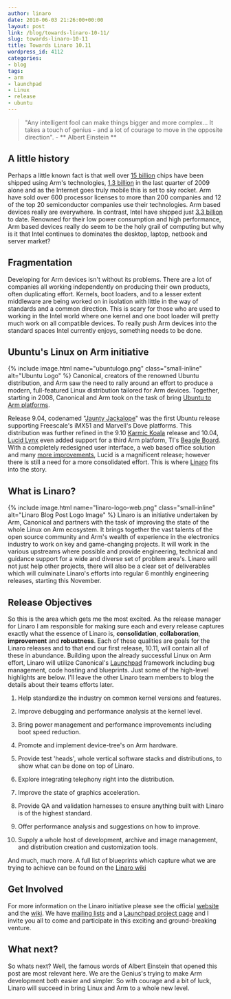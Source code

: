 ```yaml
---
author: linaro
date: 2010-06-03 21:26:00+00:00
layout: post
link: /blog/towards-linaro-10-11/
slug: towards-linaro-10-11
title: Towards Linaro 10.11
wordpress_id: 4112
categories:
- blog
tags:
- arm
- launchpad
- Linux
- release
- ubuntu
---
```


> "Any intelligent fool can make things bigger and more complex... It takes a touch of genius - and a lot of courage to move in the opposite direction". - ** Albert Einstein **

## A little history

Perhaps a little known fact is that well over [15 billion](http://www.arm.com/about/company-profile/index.php) chips have been shipped using Arm's technologies, [1.3 billion](http://www.arm.com/about/newsroom/26746.php) in the last quarter of 2009 alone and as the Internet goes truly mobile this is set to sky rocket. Arm have sold over 600 processor licenses to more than 200 companies and 12 of the top 20 semiconductor companies use their technologies. Arm based devices really are everywhere. In contrast, Intel have shipped just [3.3 billion](http://www.extremetech.com/article2/0,2845,2363643,00.asp) to date. Renowned for their low power consumption and high performance, Arm based devices really do seem to be the holy grail of computing but why is it that Intel continues to dominates the desktop, laptop, netbook and server market?


## Fragmentation


Developing for Arm devices isn't without its problems. There are a lot of companies all working independently on producing their own products, often duplicating effort. Kernels, boot loaders, and to a lesser extent middleware are being worked on in isolation with little in the way of standards and a common direction. This is scary for those who are used to working in the Intel world where one kernel and one boot loader will pretty much work on all compatible devices. To really push Arm devices into the standard spaces Intel currently enjoys, something needs to be done.


## Ubuntu's Linux on Arm initiative

{% include image.html name="ubuntulogo.png" class="small-inline" alt="Ubuntu Logo" %}
Canonical, creators of the renowned Ubuntu distribution, and Arm saw the need to rally around an effort to produce a modern, full-featured Linux distribution tailored for Arm devices. Together, starting in 2008, Canonical and Arm took on the task of bring [Ubuntu to Arm platforms]().

<!-- more -->

Release 9.04, codenamed "[Jaunty Jackalope](https://wiki.ubuntu.com/JauntyJackalope/ReleaseNotes)" was the first Ubuntu release supporting Freescale's iMX51 and Marvell's Dove platforms. This distribution was further refined in the 9.10 [Karmic Koala](https://wiki.ubuntu.com/ARM/KarmicReleaseNotes) release and 10.04, [Lucid Lynx](https://wiki.ubuntu.com/ARM/LucidReleaseNotes) even added support for a third Arm platform, TI's [Beagle Board](http://beagleboard.org/). With a completely redesigned user interface, a web based office solution and many [more improvements](), Lucid is a magnificent release; however there is still a need for a more consolidated effort. This is where [Linaro](/) fits into the story.


## What is Linaro?

{% include image.html name="linaro-logo-web.png" class="small-inline" alt="Linaro Blog Post Logo Image" %}
Linaro is an initiative undertaken by Arm, Canonical and partners with the task of improving the state of the whole Linux on Arm ecosystem. It brings together the vast talents of the open source community and Arm's wealth of experience in the electronics industry to work on key and game-changing projects. It will work in the various upstreams where possible and provide engineering, technical and guidance support for a wide and diverse set of problem area's. Linaro will not just help other projects, there will also be a clear set of deliverables which will culminate Linaro's efforts into regular 6 monthly engineering releases, starting this November.


## Release Objectives


So this is the area which gets me the most excited. As the release manager for Linaro I am responsible for making sure each and every release captures exactly what the essence of Linaro is, **consolidation**, **collaboration**, **improvement** and **robustness**. Each of these qualities are goals for the Linaro releases and to that end our first release, 10.11, will contain all of these in abundance. Building upon the already successful Linux on Arm effort, Linaro will utilize Canonical's [Launchpad](http://www.launchpad.net/) framework including bug management, code hosting and blueprints. Just some of the high-level highlights are below. I'll leave the other Linaro team members to blog the details about their teams efforts later.




  1. Help standardize the industry on common kernel versions and features.


  2. Improve debugging and performance analysis at the kernel level.


  3. Bring power management and performance improvements including boot speed reduction.


  4. Promote and implement device-tree's on Arm hardware.


  5. Provide test 'heads', whole vertical software stacks and distributions, to show what can be done on top of Linaro.


  6. Explore integrating telephony right into the distribution.


  7. Improve the state of graphics acceleration.


  8. Provide QA and validation harnesses to ensure anything built with Linaro is of the highest standard.


  9. Offer performance analysis and suggestions on how to improve.


  10. Supply a whole host of development, archive and image management, and distribution creation and customization tools.


And much, much more. A full list of blueprints which capture what we are trying to achieve can be found on the [Linaro wiki](http://wiki-archive.linaro.org/Linaro1011/)


## Get Involved


For more information on the Linaro initiative please see the official [website]() and the [wiki](http://wiki-archive.linaro.org). We have [mailing lists](http://lists.linaro.org) and a [Launchpad project page](http://www.launchpad.net/linaro) and I invite you all to come and participate in this exciting and ground-breaking venture.


## What next?


So whats next? Well, the famous words of Albert Einstein that opened this post are most relevant here. We are the Genius's trying to make Arm development both easier and simpler. So with courage and a bit of luck, Linaro will succeed in bring Linux and Arm to a whole new level.
